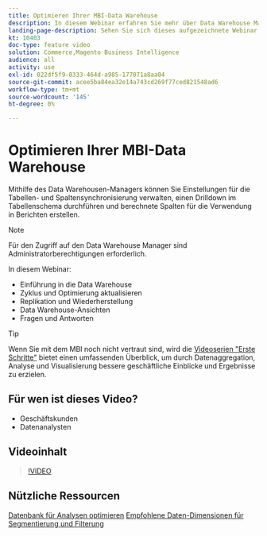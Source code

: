 ```yaml
---
title: Optimieren Ihrer MBI-Data Warehouse
description: In diesem Webinar erfahren Sie mehr über Data Warehouse Manager.
landing-page-description: Sehen Sie sich dieses aufgezeichnete Webinar an
kt: 10403
doc-type: feature video
solution: Commerce,Magento Business Intelligence
audience: all
activity: use
exl-id: 022df5f9-0333-464d-a985-177071a8aa04
source-git-commit: acee5ba84ea32e14a743cd269f77ced821548ad6
workflow-type: tm+mt
source-wordcount: '145'
ht-degree: 0%

---
```


# Optimieren Ihrer MBI-Data Warehouse

Mithilfe des Data Warehousen-Managers können Sie Einstellungen für die Tabellen- und Spaltensynchronisierung verwalten, einen Drilldown im Tabellenschema durchführen und berechnete Spalten für die Verwendung in Berichten erstellen.

>[!NOTE]
>
>Für den Zugriff auf den Data Warehouse Manager sind Administratorberechtigungen erforderlich.

In diesem Webinar:

- Einführung in die Data Warehouse
- Zyklus und Optimierung aktualisieren
- Replikation und Wiederherstellung
- Data Warehouse-Ansichten
- Fragen und Antworten

>[!TIP]
>
>Wenn Sie mit dem MBI noch nicht vertraut sind, wird die [Videoserien &quot;Erste Schritte&quot;](./../1-overview.md) bietet einen umfassenden Überblick, um durch Datenaggregation, Analyse und Visualisierung bessere geschäftliche Einblicke und Ergebnisse zu erzielen.

## Für wen ist dieses Video?

- Geschäftskunden
- Datenanalysten

## Videoinhalt

>[!VIDEO](https://video.tv.adobe.com/v/342562?quality=12&learn=on)

## Nützliche Ressourcen

[Datenbank für Analysen optimieren](https://docs.magento.com/mbi/best-practices/opt-db-analysis.html)
[Empfohlene Daten-Dimensionen für Segmentierung und Filterung](https://docs.magento.com/mbi/best-practices/segment-filter.html)
